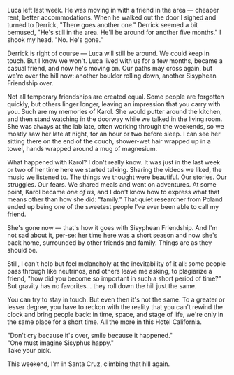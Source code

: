 Luca left last week. He was moving in with a friend in the area — cheaper rent, better accommodations. When he walked out the door I sighed and turned to Derrick, "There goes another one." Derrick seemed a bit bemused, "He's still in the area. He'll be around for another five months." I shook my head. "No. He's gone."

Derrick is right of course — Luca will still be around. We could keep in touch. But I know we won't. Luca lived with us for a few months, became a casual friend, and now he's moving on. Our paths may cross again, but we're over the hill now: another boulder rolling down, another Sisyphean Friendship over.

Not all temporary friendships are created equal. Some people are forgotten quickly, but others linger longer, leaving an impression that you carry with you. Such are my memories of Karol. She would putter around the kitchen, and then stand watching in the doorway while we talked in the living room. She was always at the lab late, often working through the weekends, so we mostly saw her late at night, for an hour or two before sleep. I can see her sitting there on the end of the couch, shower-wet hair wrapped up in a towel, hands wrapped around a mug of magnesium.

What happened with Karol? I don't really know. It was just in the last week or two of her time here we started talking. Sharing the videos we liked, the music we listened to. The things we thought were beautiful. Our stories. Our struggles. Our fears. We shared meals and went on adventures. At some point, Karol became _one of us_, and I don't know how to express what that means other than how she did: "family." That quiet researcher from Poland ended up being one of the sweetest people I've ever been able to call my friend.

She's gone now — that's how it goes with Sisyphean Friendship. And I'm not sad about it, per-se: her time here was a short season and now she's back home, surrounded by other friends and family. Things are as they should be.

Still, I can't help but feel melancholy at the inevitability of it all: some people pass through like neutrinos, and others leave me asking, to plagiarize a friend, "how did you become so important in such a short period of time?" But gravity has no favorites... they roll down the hill just the same.

You can try to stay in touch. But even then it's not the same. To a greater or lesser degree, you have to reckon with the reality that you can't rewind the clock and bring people back: in time, space, and stage of life, we're only in the same place for a short time. All the more in this Hotel California.

"Don't cry because it's over, smile because it happened."  
"One must imagine Sisyphus happy."  
Take your pick.

This weekend, I'm in Santa Cruz, climbing that hill again.
